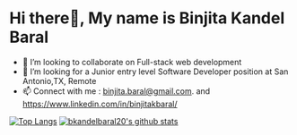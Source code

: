 # Hi there👋, My name is Binjita Kandel Baral
- 👯  I’m looking to collaborate on Full-stack web development 
- 🤔  I’m looking for a Junior entry level Software Developer position at San Antonio,TX, Remote
- 📫  Connect with me : binjita.baral@gmail.com. and https://www.linkedin.com/in/binjitakbaral/ 


[![Top Langs](https://github-readme-stats.vercel.app/api/top-langs/?username=bkandelbaral20&layout=compact&theme=vue)](https://github.com/anuraghazra/github-readme-stats) 
[![bkandelbaral20's github stats](https://github-readme-stats.vercel.app/api?username=bkandelbaral20&count_private=true&show_icons=true&theme=vue&hide=stars)](https://github.com/anuraghazra/github-readme-stats)
